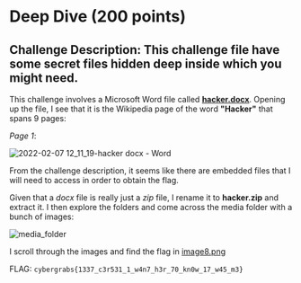 # Deep Dive (200 points)
 
## Challenge Description: This challenge file have some secret files hidden deep inside which you might need.

This challenge involves a Microsoft Word file called [**hacker.docx**](hacker.docx). Opening up the file, I see that it is the Wikipedia page of the word **"Hacker"** that spans 9 pages:

*Page 1*:

![2022-02-07 12_11_19-hacker docx - Word](https://user-images.githubusercontent.com/71312079/152723285-d9919144-ff40-468b-9e1f-ceafb0358b1e.png)

From the challenge description, it seems like there are embedded files that I will need to access in order to obtain the flag. 

Given that a *docx* file is really just a *zip* file, I rename it to **hacker.zip** and extract it. I then explore the folders and come across the media folder with a bunch of images:

![media_folder](https://user-images.githubusercontent.com/71312079/152723717-ec36e3b7-64b6-41e1-82ae-6cef6bdb1f3b.png)

I scroll through the images and find the flag in [image8.png](image8.png)


FLAG: `cybergrabs{1337_c3r531_1_w4n7_h3r_70_kn0w_17_w45_m3}`